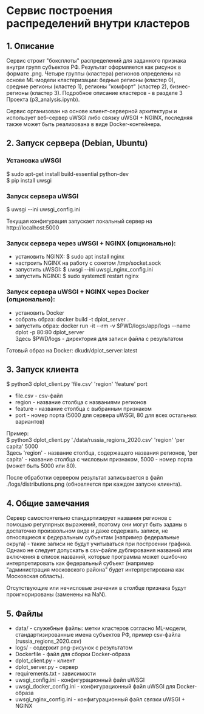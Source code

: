 # Сервис построения распределений внутри кластеров

## 1. Описание

Сервис строит "боксплоты" распределений для заданного признака внутри групп субъектов РФ. Результат оформляется как рисунок в формате .png. Четыре группы (кластера) регионов определены на основе ML-модели кластеризации: бедные регионы (кластер 0), средние регионы (кластер 1), регионы "комфорт" (кластер 2), бизнес-регионы (кластер 3). Подробное описание кластеров - в разделе 3 Проекта (p3_analysis.ipynb).

Сервис организован на основе клиент-серверной архитектуры и использует веб-сервер uWSGI либо связку uWSGI + NGINX, последняя также может быть реализована в виде Docker-контейнера.

## 2. Запуск сервера (Debian, Ubuntu)

### Установка uWSGI

\$ sudo apt-get install build-essential python-dev  
\$ pip install uwsgi

### Запуск сервера uWSGI

\$ uwsgi --ini uwsgi_config.ini

Текущая конфигурация запускает локальный сервер на http://localhost:5000

### Запуск сервера через uWSGI + NGINX (опционально):
- установить NGINX: \$ sudo apt install nginx
- настроить NGINX на работу с сокетом /tmp/socket.sock
- запустить uWSGI: \$ uwsgi --ini uwsgi_nginx_config.ini
- запустить NGINX: \$ sudo systemctl restart nginx

### Запуск сервера uWSGI + NGINX через Docker (опционально):
- установить Docker
- собрать образ: docker build -t dplot_server .
- запустить образ: docker run -it --rm -v $PWD/logs:/app/logs --name dplot -p 80:80 dplot_server  
Здесь $PWD/logs - директория для записи файла с результатом

Готовый образ на Docker: dkudr/dplot_server:latest

## 3. Запуск клиента

\$ python3 dplot_client.py 'file.csv' 'region' 'feature' port
* file.csv - csv-файл
* region  - название столбца с названиями регионов
* feature - название столбца с выбранным признаком
* port - номер порта (5000 для сервера uWSGI, 80 для всех остальных вариантов)

Пример:  
\$ python3 dplot_client.py './data/russia_regions_2020.csv' 'region' 'per capita' 5000  
Здесь 'region' - название столбца, содержащего названия регионов, 'per capita' - название столбца с числовым признаком, 5000 - номер порта (может быть 5000 или 80).

После обработки сервером результат записывается в файл ./logs/distributions.png (обновляется при каждом запуске клиента).

## 4. Общие замечания

Сервер самостоятельно стандартизирует названия регионов с помощью регулярных выражений, поэтому они могут быть заданы в достаточно произвольном виде и даже содержать записи, не относящиеся к федеральным субъектам (например федеральные округа) - такие записи не будут учитываться при построении графика. Однако не следует допускать в csv-файле дублирования названий или включения в список названий, которые программа может ошибочно интерпретировать как федеральный субъект (например "администрация московского района" будет интерпретирована как Московская область).

Отсутствующие или нечисловые значения в столбце признака будут проигнорированы (заменены на NaN).

## 5. Файлы

* data/ - служебные файлы: метки кластеров согласно ML-модели, стандартизированные имена субъектов РФ, пример csv-файла (russia_regions_2020.csv)
* logs/ - содержит png-рисунок с результатом
* Dockerfile - файл для сборки Docker-образа
* dplot_client.py - клиент
* dplot_server.py - сервер
* requirements.txt - зависимости
* uwsgi_config.ini - конфигурационный файл uWSGI
* uwsgi_docker_config.ini - конфигурационный файл uWSGI для Docker-образа
* uwsgi_nginx_config.ini - конфигурационный файл связки uWSGI + NGINX